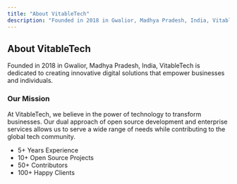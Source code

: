 ```yaml
---
title: "About VitableTech"
description: "Founded in 2018 in Gwalior, Madhya Pradesh, India, VitableTech is dedicated to creating innovative digital solutions that empower businesses and individuals."
---
```


## About VitableTech
Founded in 2018 in Gwalior, Madhya Pradesh, India, VitableTech is dedicated to creating innovative digital solutions that empower businesses and individuals.

### Our Mission
At VitableTech, we believe in the power of technology to transform businesses. Our dual approach of open source development and enterprise services allows us to serve a wide range of needs while contributing to the global tech community.

- 5+ Years Experience
- 10+ Open Source Projects
- 50+ Contributors
- 100+ Happy Clients
